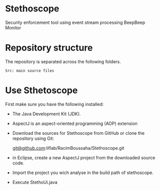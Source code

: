 # Stethoscope

Security enforcement tool using event stream processing BeepBeep Monitor

# Repository structure 

The repository is separated across the following folders.

    Src: main source files
    
# Use Sthetoscope

First make sure you have the following installed:

- The Java Development Kit (JDK). 

- AspectJ is an aspect-oriented programming (AOP) extension 
    
- Download the sources for Stethoscope from GitHub or clone the repository using Git:
    
    git@github.com:liflab/RacimBoussaha/Stethoscope.git

- in Eclipse, create a new AspectJ project from the downloaded source code.

- Import the project you wich analyse in the build path of stethoscope.

- Execute StethoUi.java

